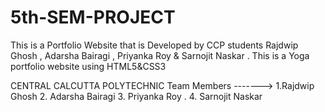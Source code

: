 # 5th-SEM-PROJECT
This is a Portfolio Website that is Developed by CCP students Rajdwip Ghosh , Adarsha Bairagi , Priyanka Roy &amp; Sarnojit Naskar . This is a Yoga portfolio website using HTML5&CSS3

CENTRAL CALCUTTA POLYTECHNIC
Team Members ------->
1.Rajdwip Ghosh
2. Adarsha Bairagi
3. Priyanka Roy .
4. Sarnojit Naskar
